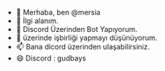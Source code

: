 - 👋 Merhaba, ben @mersia
- 👀 İlgi alanım.
- 🌱 Discord Üzerinden Bot Yapıyorum.
- 💞️ üzerinde işbirliği yapmayı düşünüyorum.
- 📫 Bana dicord üzerinden ulaşabilirsiniz.
- 😄 Discord : gudbays

<!---
mersiadev/mersiadev is a ✨ special ✨ repository because its `README.md` (this file) appears on your GitHub profile.
You can click the Preview link to take a look at your changes.
--->
